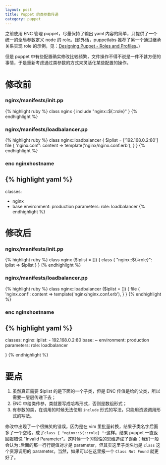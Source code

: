 ```yaml
---
layout: post
title: Puppet 的类参数传递
category: puppet
---
```


之前使用 ENC 管理 puppet，尽量保持了输出 yaml 内容的简单，只提供了一个统一的全局参数定义 node 的 role。(题外话，puppetlabs 推荐了另一个通过继承关系实现 role 的示例，见：[Designing Puppet - Roles and Profiles](http://www.craigdunn.org/2012/05/239/)。)

但是 puppet 中有些配置确实修改比较频繁，文件操作不得不说是一件不甚方便的事情，于是重新考虑通过类参数的方式来灵活化某些配置的操作。

修改前
=========================

### nginx/manifests/init.pp

{% highlight ruby %}
class nginx {
    include "nginx::${::role}"
}
{% endhighlight %}

### nginx/manifests/loadbalancer.pp

{% highlight ruby %}
class nginx::loadbalancer {
    $iplist = ['192.168.0.2:80']
    file { 'nginx.conf':
        content => template('nginx/nginx.conf.erb'),
    }
}
{% endhighlight %}

### enc nginxhostname

{% highlight yaml %}
---
classes:
  - nginx
  - base
environment: production
parameters:
  role: loadbalancer
{% endhighlight %}

修改后
=================

### nginx/manifests/init.pp

{% highlight ruby %}
class nginx ($iplist = []) {
    class { "nginx::${::role}":
        iplist => $iplist
    }
}
{% endhighlight %}

### nginx/manifests/loadbalancer.pp

{% highlight ruby %}
class nginx::loadbalancer ($iplist = []) {
    file { 'nginx.conf':
        content => template('nginx/nginx.conf.erb'),
    }
}
{% endhighlight %}

### enc nginxhostname

{% highlight yaml %}
---
classes:
  nginx:
    iplist:
      - 192.168.0.2:80
  base: ~
environment: production
parameters:
  role: loadbalancer

}
{% endhighlight %}

要点
================

1. 虽然真正需要 $iplist 的是下面的一个子类，但是 ENC 传值是给的父类，所以需要一层层传递下去；
2. ENC 中给类传参，类就要写成哈希形式，否则是数组形式；
3. 有参数的类，在调用的时候无法使用 `include` 形式的写法，只能用资源调用形式的写法。

修改中出现了一个很搞笑的错误，因为是在 vim 里批量转换，结果子类名字后面多了一个空格，成了`class { "nginx::${::role} ":`这样。结果 puppet 一直返回报错说 "Invalid Parameter"。这时候一个习惯性的思维造成了误会：我们一般会认为`:`后面的那一行行键值对才是 parameter，但其实这里子类名也是 `class` 这个资源调用的 parameter。当然，如果可以在这里报一个 `Class Not Found` 就更好了。
